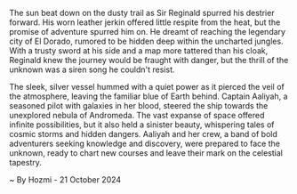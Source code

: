 
The sun beat down on the dusty trail as Sir Reginald spurred his destrier forward. His worn leather jerkin offered little respite from the heat, but the promise of adventure spurred him on. He dreamt of reaching the legendary city of El Dorado, rumored to be hidden deep within the uncharted jungles. With a trusty sword at his side and a map more tattered than his cloak, Reginald knew the journey would be fraught with danger, but the thrill of the unknown was a siren song he couldn't resist.

The sleek, silver vessel hummed with a quiet power as it pierced the veil of the atmosphere, leaving the familiar blue of Earth behind. Captain Aaliyah, a seasoned pilot with galaxies in her blood, steered the ship towards the unexplored nebula of Andromeda. The vast expanse of space offered infinite possibilities, but it also held a sinister beauty, whispering tales of cosmic storms and hidden dangers. Aaliyah and her crew, a band of bold adventurers seeking knowledge and discovery, were prepared to face the unknown, ready to chart new courses and leave their mark on the celestial tapestry. 

~ By Hozmi - 21 October 2024
